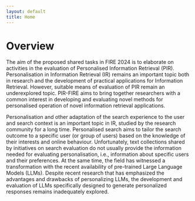 ```yaml
---
layout: default
title: Home
---
```


# Overview

The aim of the proposed shared tasks in FIRE 2024 is to elaborate on activities in the evaluation
of Personalised Information Retrieval (PIR). Personalisation in Information Retrieval (IR) remains an
important topic both in research and the development of practical applications for Information Retrieval.
However, suitable means of evaluation of PIR remain an underexplored topic. PIR-FIRE aims to bring
together researchers with a common interest in developing and evaluating novel methods for personalised
operation of novel information retrieval applications.

Personalisation and other adaptation of the search experience to the user and search context is an
important topic in IR, studied by the research community for a long time. Personalised search aims to
tailor the search outcome to a specific user (or group of users) based on the knowledge of their interests
and online behaviour. Unfortunately, text collections shared by initiatives on search evaluation do not
usually provide the information needed for evaluating personalisation, i.e., information about specific
users and their preferences. At the same time, the field has witnessed a transformation with the recent
availability of pre-trained Large Language Models (LLMs). Despite recent research that has emphasized
the advantages and drawbacks of personalizing LLMs, the development and evaluation of LLMs
specifically designed to generate personalized responses remains inadequately explored.

